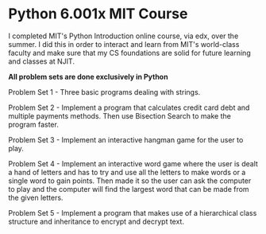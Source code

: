 # Python 6.001x MIT Course

I completed MIT's Python Introduction online course, via edx, over the summer. I did this in order to interact and learn from MIT's world-class faculty and make sure that my CS foundations are solid for future learning and classes at 
NJIT.

**All problem sets are done exclusively in Python**


Problem Set 1 - Three basic programs dealing with strings.

Problem Set 2 - Implement a program that calculates credit card debt and multiple payments methods. Then use Bisection Search to make the program faster.

Problem Set 3 - Implement an interactive hangman game for the user to play.

Problem Set 4 - Implement an interactive word game where the user is dealt a hand of letters and has to try and use all the letters to make words or a single word to gain points. Then made it so the user can ask the computer to play and the computer will find the largest word that can be made from the given letters.

Problem Set 5 - Implement a program that makes use of a hierarchical class structure and inheritance to encrypt and decrypt text.

